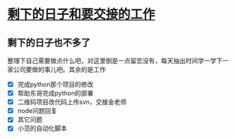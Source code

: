 # [剩下的日子和要交接的工作](https://github.com/yihong0618/gitblog/issues/35)

## 剩下的日子也不多了
整理下自己需要做点什么吧，对这里倒是一点留恋没有，每天抽出时间学一学下一家公司要做的事儿吧。其余的是工作

- [x] 完成python那个项目的修改
- [x] 帮助东哥完成python的部署
- [x] 二维码项目改代码上传svn，交接金老师
- [x] node问题回复
- [x] 其它问题
- [x] 小范的自动化脚本
